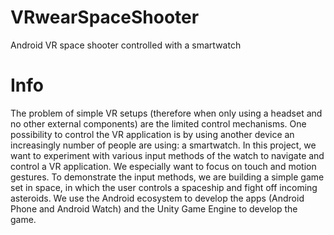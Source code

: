 # VRwearSpaceShooter
Android VR space shooter controlled with a smartwatch
# Info
The problem of simple VR setups (therefore when only using a headset and no other external components) are the limited control mechanisms. One possibility to control the VR application is by using another device an increasingly number of people are using: a smartwatch. In this project, we want to experiment with various input methods of the watch to navigate and control a VR application. We especially want to focus on touch and motion gestures. To demonstrate the input methods, we are building a simple game set in space, in which the user controls a spaceship and fight off incoming asteroids.
We use the Android ecosystem to develop the apps (Android Phone and Android Watch) and the Unity Game Engine to develop the game.
